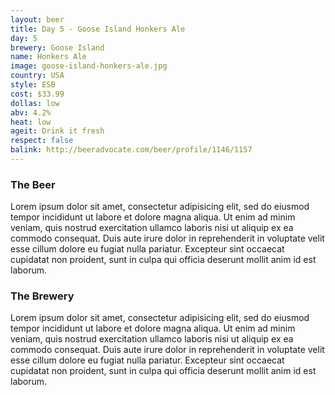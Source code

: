 ```yaml
---
layout: beer
title: Day 5 - Goose Island Honkers Ale
day: 5
brewery: Goose Island
name: Honkers Ale
image: goose-island-honkers-ale.jpg
country: USA
style: ESB
cost: $33.99
dollas: low
abv: 4.2%
heat: low
ageit: Drink it fresh
respect: false
balink: http://beeradvocate.com/beer/profile/1146/1157
---
```



### The Beer

Lorem ipsum dolor sit amet, consectetur adipisicing elit, sed do eiusmod tempor incididunt ut labore et dolore magna aliqua. Ut enim ad minim veniam, quis nostrud exercitation ullamco laboris nisi ut aliquip ex ea commodo consequat. Duis aute irure dolor in reprehenderit in voluptate velit esse cillum dolore eu fugiat nulla pariatur. Excepteur sint occaecat cupidatat non proident, sunt in culpa qui officia deserunt mollit anim id est laborum.

### The Brewery

Lorem ipsum dolor sit amet, consectetur adipisicing elit, sed do eiusmod tempor incididunt ut labore et dolore magna aliqua. Ut enim ad minim veniam, quis nostrud exercitation ullamco laboris nisi ut aliquip ex ea commodo consequat. Duis aute irure dolor in reprehenderit in voluptate velit esse cillum dolore eu fugiat nulla pariatur. Excepteur sint occaecat cupidatat non proident, sunt in culpa qui officia deserunt mollit anim id est laborum.

